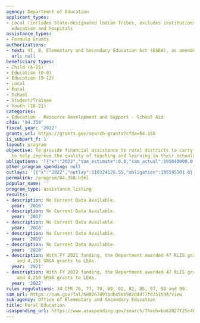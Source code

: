 ```yaml
---
agency: Department of Education
applicant_types:
- Local (includes State-designated lndian Tribes, excludes institutions of higher
  education and hospitals
assistance_types:
- Formula Grants
authorizations:
- text: VI, B, Elementary and Secondary Education Act (ESEA), as amended.
  url: null
beneficiary_types:
- Child (6-15)
- Education (0-8)
- Education (9-12)
- Local
- Rural
- School
- Student/Trainee
- Youth (16-21)
categories:
- Education - Resource Development and Support - School Aid
cfda: '84.358'
fiscal_year: '2022'
grants_url: https://grants.gov/search-grants?cfda=84.358
is_subpart_f: 1
layout: program
objective: To provide financial assistance to rural districts to carry out activities
  to help improve the quality of teaching and learning in their schools.
obligations: '[{"x":"2022","sam_estimate":0.0,"sam_actual":195840000.0,"usa_spending_actual":196397212.66},{"x":"2023","sam_estimate":215000000.0,"sam_actual":0.0,"usa_spending_actual":217826158.76},{"x":"2024","sam_estimate":215000000.0,"sam_actual":0.0,"usa_spending_actual":215979985.35}]'
other_program_spending: null
outlays: '[{"x":"2022","outlay":318324126.55,"obligation":195595301.0},{"x":"2023","outlay":219475896.11,"obligation":218441448.14},{"x":"2024","outlay":276850902.1,"obligation":219752913.25}]'
permalink: /program/84.358.html
popular_name: ''
program_type: assistance_listing
results:
- description: No Current Data Available.
  year: '2016'
- description: No Current Data Available.
  year: '2017'
- description: No Current Data Available.
  year: '2018'
- description: No Current Data Available.
  year: '2019'
- description: No Current Data Available.
  year: '2020'
- description: With FY 2021 funding, the Department awarded 47 RLIS grants to States
    and 4,255 SRSA grants to LEAs.
  year: '2021'
- description: With FY 2022 funding, the Department awarded 47 RLIS grants to States
    and 4,210 SRSA grants to LEAs.
  year: '2022'
rules_regulations: 34 CFR 76, 77, 79, 80, 81, 82, 85, 97, 98 and 99.
sam_url: https://sam.gov/fal/6d0267497bdb45bb9d2d4d77fd351598/view
sub-agency: Office of Elementary and Secondary Education
title: Rural Education
usaspending_url: https://www.usaspending.gov/search/?hash=be62027f25c46491d18eaf6079bcecb8
---
```

